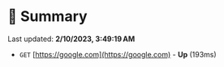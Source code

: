 # 📖 Summary
Last updated: **2/10/2023, 3:49:19 AM**

- `GET` [https://google.com](https://google.com) - **Up** (193ms)
